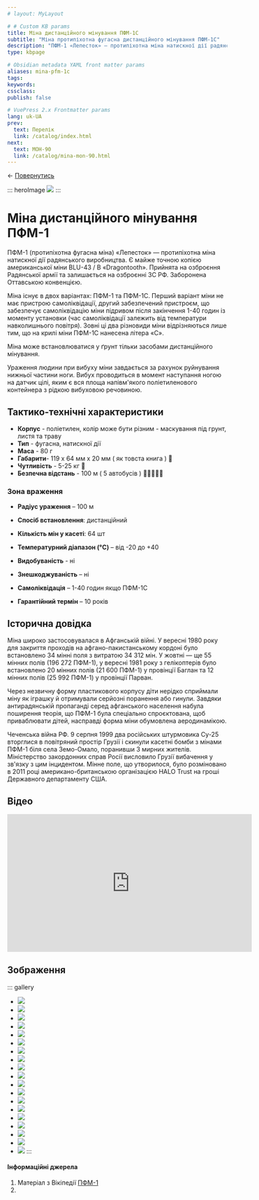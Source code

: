```yaml
---
# layout: MyLayout

# # Custom KB params
title: Міна дистанційного мінування ПФМ-1С
subtitle: "Міна протипіхотна фугасна дистанційного мінування ПФМ-1С"
description: "ПФМ-1 «Лепесток» — протипіхотна міна натискної дії радянського виробництва. Заборонена Оттавською конвенцією. "
type: kbpage

# Obsidian metadata YAML front matter params
aliases: mina-pfm-1c
tags:
keywords:
cssclass:
publish: false

# VuePress 2.x Frontmatter params
lang: uk-UA
prev:
  text: Перелік
  link: /catalog/index.html
next:
  text: МОН-90
  link: /catalog/mina-mon-90.html
---
```


← [Повернутись](../index.md)


::: heroImage
![](./assets/img20220811162205.png)
:::

# Міна дистанційного мінування ПФМ-1


ПФМ-1 (протипіхотна фугасна міна) «Лепесток» — протипіхотна міна натискної дії радянського виробництва. Є майже точною копією американської міни BLU-43 / B «Dragontooth». Прийнята на озброєння Радянської армії та залишається на озброєнні ЗС РФ. Заборонена Оттавською конвенцією.

Міна існує в двох варіантах: ПФМ-1 та ПФМ-1С. Перший варіант міни не має пристрою самоліквідації, другий забезпечений пристроєм, що забезпечує самоліквідацію міни підривом після закінчення 1-40 годин із моменту установки (час самоліквідації залежить від температури навколишнього повітря). Зовні ці два різновиди міни відрізняються лише тим, що на крилі міни ПФМ-1С нанесена літера «С».

Міна може встановлюватися у ґрунт тільки засобами дистанційного мінування.

Ураження людини при вибуху міни завдається за рахунок руйнування нижньої частини ноги. Вибух проводиться в момент наступання ногою на датчик цілі, яким є вся площа напівм'якого поліетиленового контейнера з рідкою вибуховою речовиною.

## Тактико-технічні характеристики

- **Корпус** - поліетилен, колір може бути різним - маскування під грунт, листя та траву
- **Тип** - фугасна, натискної дії
- **Маса** - 80 г
- **Габарити**- 119 х 64 мм х 20 мм ( як товста книга ) 📔
- **Чутливість** - 5-25 кг 🐐
- **Безпечна відстань** - 100 м ( 5 автобусів ) 🚌🚌🚌🚌🚌

### Зона враження

- **Радіус  ураження** – 100 м

- **Спосіб встановлення**: дистанційний
- **Кількість мін у касеті**: 64 шт
- **Температурний діапазон (°C)** – від -20 до +40
- **Видобуваність** - ні
- **Знешкоджуваність** – ні
- **Самоліквідація** – 1-40 годин якщо ПФМ-1С
- **Гарантійний термін** – 10 років

## Історична довідка

Міна широко застосовувалася в Афганській війні. У вересні 1980 року для закриття проходів на афгано-пакистанському кордоні було встановлено 34 мінні поля з витратою 34 312 мін. У жовтні — ще 55 мінних полів (196 272 ПФМ-1), у вересні 1981 року з гелікоптерів було встановлено 20 мінних полів (21 600 ПФМ-1) у провінції Баглан та 12 мінних полів (25 992 ПФМ-1) у провінції Парван.

Через незвичну форму пластикового корпусу діти нерідко сприймали міну як іграшку й отримували серйозні поранення або гинули. Завдяки антирадянській пропаганді серед афганського населення набула поширення теорія, що ПФМ-1 була спеціально спроєктована, щоб приваблювати дітей, насправді форма міни обумовлена аеродинамікою.

Чеченська війна РФ. 9 серпня 1999 два російських штурмовика Су-25 вторглися в повітряний простір Грузії і скинули касетні бомби з мінами ПФМ-1 біля села Земо-Омало, поранивши 3 мирних жителів. Міністерство закордонних справ Росії висловило Грузії вибачення у зв'язку з цим інцидентом. Мінне поле, що утворилося, було розміновано в 2011 році американо-британською організацією HALO Trust на гроші Державного департаменту США.

## Відео

<iframe width="560" height="315" src="https://www.youtube.com/embed/a6wVyut9C3o" title="YouTube video player" frameborder="0" allow="accelerometer; autoplay; clipboard-write; encrypted-media; gyroscope; picture-in-picture" allowfullscreen></iframe>

## Зображення

<!-- <Carousel data={[img20220811162205.png, img20220811155856.png ]} /> -->

<CarouselView />


::: gallery
- ![](./assets/img20220811162205.png)
- ![](./assets/img20220811155856.png)
- ![](./assets/img20220811155913.png)
- ![](./assets/img20220811160300.png)
- ![](./assets/img20220811161208.png)
- ![](./assets/img20220811162048.png)
- ![](./assets/img20220811161135.png)
- ![](./assets/img20220811161323.png)
- ![](./assets/img20220811161732.png)
- ![](./assets/img20220811161740.png)
- ![](./assets/img20220811161813.png)
- ![](./assets/img20220811161851.png)
- ![](./assets/img20220811161947.png)
- ![](./assets/img20220811162015.png)
- ![](./assets/img20220811162331.png)
- ![](./assets/img20220811162337.png)
- ![](./assets/img20220811162508.png)
- ![](./assets/img20220811161223.png)
- ![](./assets/img20220811162223.png)
:::
<!-- </Carousel> -->



#### Інформаційні джерела

1.  Матеріал з Вікіпедії [ПФМ-1](https://uk.wikipedia.org/wiki/%D0%9F%D0%A4%D0%9C-1)
2.

